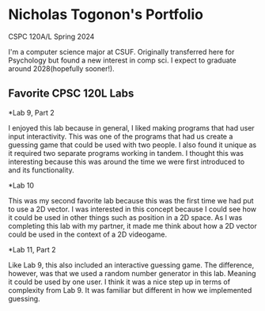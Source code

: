 # Nicholas Togonon's Portfolio
CSPC 120A/L Spring 2024

I'm a computer science major at CSUF. Originally transferred here for Psychology but found a new interest in comp sci. I expect to graduate around 2028(hopefully sooner!).

## Favorite CPSC 120L Labs
*Lab 9, Part 2

  I enjoyed this lab because in general, I liked making programs that had user input interactivity. This was one of the programs that had us create a guessing game that could be used with two people. I also found it unique as it required two separate programs working in tandem. I thought this was interesting because this was around the time we were first introduced to <fstream> and its functionality.

*Lab 10

  This was my second favorite lab because this was the first time we had put to use a 2D vector. I was interested in this concept because I could see how it could be used in other things such as position in a 2D space. As I was completing this lab with my partner, it made me think about how a 2D vector could be used in the context of a 2D videogame.

*Lab 11, Part 2

  Like Lab 9, this also included an interactive guessing game. The difference, however, was that we used a random number generator in this lab. Meaning it could be used by one user. I think it was a nice step up in terms of complexity from Lab 9. It was familiar but different in how we implemented guessing.
